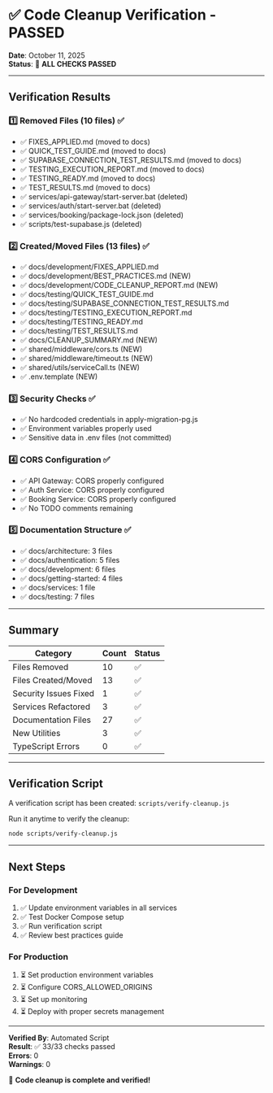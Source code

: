 # ✅ Code Cleanup Verification - PASSED

**Date**: October 11, 2025  
**Status**: 🎉 **ALL CHECKS PASSED**

---

## Verification Results

### 1️⃣ Removed Files (10 files) ✅

- ✅ FIXES_APPLIED.md (moved to docs)
- ✅ QUICK_TEST_GUIDE.md (moved to docs)
- ✅ SUPABASE_CONNECTION_TEST_RESULTS.md (moved to docs)
- ✅ TESTING_EXECUTION_REPORT.md (moved to docs)
- ✅ TESTING_READY.md (moved to docs)
- ✅ TEST_RESULTS.md (moved to docs)
- ✅ services/api-gateway/start-server.bat (deleted)
- ✅ services/auth/start-server.bat (deleted)
- ✅ services/booking/package-lock.json (deleted)
- ✅ scripts/test-supabase.js (deleted)

### 2️⃣ Created/Moved Files (13 files) ✅

- ✅ docs/development/FIXES_APPLIED.md
- ✅ docs/development/BEST_PRACTICES.md (NEW)
- ✅ docs/development/CODE_CLEANUP_REPORT.md (NEW)
- ✅ docs/testing/QUICK_TEST_GUIDE.md
- ✅ docs/testing/SUPABASE_CONNECTION_TEST_RESULTS.md
- ✅ docs/testing/TESTING_EXECUTION_REPORT.md
- ✅ docs/testing/TESTING_READY.md
- ✅ docs/testing/TEST_RESULTS.md
- ✅ docs/CLEANUP_SUMMARY.md (NEW)
- ✅ shared/middleware/cors.ts (NEW)
- ✅ shared/middleware/timeout.ts (NEW)
- ✅ shared/utils/serviceCall.ts (NEW)
- ✅ .env.template (NEW)

### 3️⃣ Security Checks ✅

- ✅ No hardcoded credentials in apply-migration-pg.js
- ✅ Environment variables properly used
- ✅ Sensitive data in .env files (not committed)

### 4️⃣ CORS Configuration ✅

- ✅ API Gateway: CORS properly configured
- ✅ Auth Service: CORS properly configured
- ✅ Booking Service: CORS properly configured
- ✅ No TODO comments remaining

### 5️⃣ Documentation Structure ✅

- ✅ docs/architecture: 3 files
- ✅ docs/authentication: 5 files
- ✅ docs/development: 6 files
- ✅ docs/getting-started: 4 files
- ✅ docs/services: 1 file
- ✅ docs/testing: 7 files

---

## Summary

| Category | Count | Status |
|----------|-------|--------|
| Files Removed | 10 | ✅ |
| Files Created/Moved | 13 | ✅ |
| Security Issues Fixed | 1 | ✅ |
| Services Refactored | 3 | ✅ |
| Documentation Files | 27 | ✅ |
| New Utilities | 3 | ✅ |
| TypeScript Errors | 0 | ✅ |

---

## Verification Script

A verification script has been created: `scripts/verify-cleanup.js`

Run it anytime to verify the cleanup:
```bash
node scripts/verify-cleanup.js
```

---

## Next Steps

### For Development
1. ✅ Update environment variables in all services
2. ✅ Test Docker Compose setup
3. ✅ Run verification script
4. ✅ Review best practices guide

### For Production
1. ⏳ Set production environment variables
2. ⏳ Configure CORS_ALLOWED_ORIGINS
3. ⏳ Set up monitoring
4. ⏳ Deploy with proper secrets management

---

**Verified By**: Automated Script  
**Result**: ✅ 33/33 checks passed  
**Errors**: 0  
**Warnings**: 0

🎉 **Code cleanup is complete and verified!**
